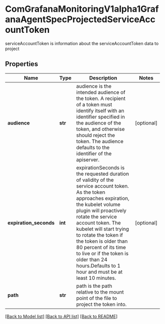 # ComGrafanaMonitoringV1alpha1GrafanaAgentSpecProjectedServiceAccountToken

serviceAccountToken is information about the serviceAccountToken data to project
## Properties
Name | Type | Description | Notes
------------ | ------------- | ------------- | -------------
**audience** | **str** | audience is the intended audience of the token. A recipient of a token must identify itself with an identifier specified in the audience of the token, and otherwise should reject the token. The audience defaults to the identifier of the apiserver. | [optional] 
**expiration_seconds** | **int** | expirationSeconds is the requested duration of validity of the service account token. As the token approaches expiration, the kubelet volume plugin will proactively rotate the service account token. The kubelet will start trying to rotate the token if the token is older than 80 percent of its time to live or if the token is older than 24 hours.Defaults to 1 hour and must be at least 10 minutes. | [optional] 
**path** | **str** | path is the path relative to the mount point of the file to project the token into. | 

[[Back to Model list]](../README.md#documentation-for-models) [[Back to API list]](../README.md#documentation-for-api-endpoints) [[Back to README]](../README.md)


